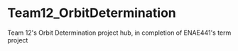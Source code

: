 # Team12_OrbitDetermination
Team 12's Orbit Determination project hub, in completion of ENAE441's term project
